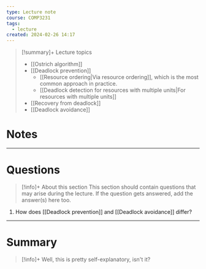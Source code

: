 ```yaml
---
type: Lecture note
course: COMP3231
tags:
  - lecture
created: 2024-02-26 14:17
---
```

> [!summary]+ Lecture topics
> - [[Ostrich algorithm]]
> - [[Deadlock prevention]]
> 	- [[Resource ordering|Via resource ordering]], which is the most common approach in practice.
> 	- [[Deadlock detection for resources with multiple units|For resources with multiple units]]
> - [[Recovery from deadlock]]
> - [[Deadlock avoidance]]

# Notes

--- 
# Questions

> [!info]+ About this section
> This section should contain questions that may arise during the lecture. If the question gets answered, add the answer(s) here too.

1. How does [[Deadlock prevention]] and [[Deadlock avoidance]] differ?

--- 
# Summary

> [!info]+
> Well, this is pretty self-explanatory, isn't it?
